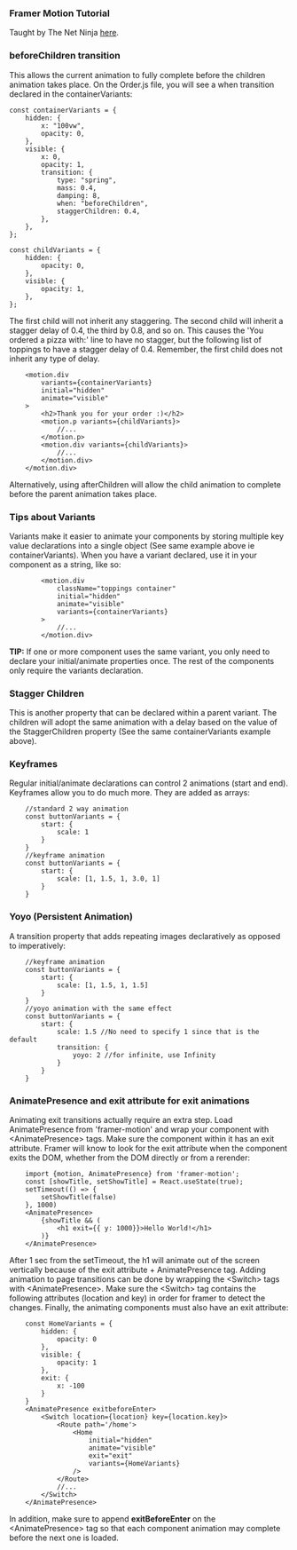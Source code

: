 ### Framer Motion Tutorial

Taught by The Net Ninja [here](https://www.youtube.com/watch?v=lfR2X-jsy8A&list=PL4cUxeGkcC9iHDnQfTHEVVceOEBsOf07i&index=2).

### beforeChildren transition

This allows the current animation to fully complete before the children animation takes place. On the Order.js file, you will see a when transition declared in the containerVariants:

```
const containerVariants = {
    hidden: {
        x: "100vw",
        opacity: 0,
    },
    visible: {
        x: 0,
        opacity: 1,
        transition: {
            type: "spring",
            mass: 0.4,
            damping: 8,
            when: "beforeChildren",
            staggerChildren: 0.4,
        },
    },
};

const childVariants = {
    hidden: {
        opacity: 0,
    },
    visible: {
        opacity: 1,
    },
};
```

The first child will not inherit any staggering. The second child will inherit a stagger delay of 0.4, the third by 0.8, and so on. This causes the 'You ordered a pizza with:' line to have no stagger, but the following list of toppings to have a stagger delay of 0.4. Remember, the first child does not inherit any type of delay.

```
    <motion.div
        variants={containerVariants}
        initial="hidden"
        animate="visible"
    >
        <h2>Thank you for your order :)</h2>
        <motion.p variants={childVariants}>
            //...
        </motion.p>
        <motion.div variants={childVariants}>
            //...
        </motion.div>
    </motion.div>
```

Alternatively, using afterChildren will allow the child animation to complete before the parent animation takes place.

### Tips about Variants

Variants make it easier to animate your components by storing multiple key value declarations into a single object (See same example above ie containerVariants). When you have a variant declared, use it in your component as a string, like so:

```
        <motion.div
            className="toppings container"
            initial="hidden"
            animate="visible"
            variants={containerVariants}
        >
            //...
        </motion.div>
```

**TIP:** If one or more component uses the same variant, you only need to declare your initial/animate properties once. The rest of the components only require the variants declaration.

### Stagger Children

This is another property that can be declared within a parent variant. The children will adopt the same animation with a delay based on the value of the StaggerChildren property (See the same containerVariants example above).

### Keyframes

Regular initial/animate declarations can control 2 animations (start and end). Keyframes allow you to do much more. They are added as arrays:

```
    //standard 2 way animation
    const buttonVariants = {
        start: {
            scale: 1
        }
    }
    //keyframe animation
    const buttonVariants = {
        start: {
            scale: [1, 1.5, 1, 3.0, 1]
        }
    }
```

### Yoyo (Persistent Animation)

A transition property that adds repeating images declaratively as opposed to imperatively:

```
    //keyframe animation
    const buttonVariants = {
        start: {
            scale: [1, 1.5, 1, 1.5]
        }
    }
    //yoyo animation with the same effect
    const buttonVariants = {
        start: {
            scale: 1.5 //No need to specify 1 since that is the default
            transition: {
                yoyo: 2 //for infinite, use Infinity
            }
        }
    }
```

### AnimatePresence and exit attribute for exit animations

Animating exit transitions actually require an extra step. Load AnimatePresence from 'framer-motion' and wrap your component with \<AnimatePresence> tags. Make sure the component within it has an exit attribute. Framer will know to look for the exit attribute when the component exits the DOM, whether from the DOM directly or from a rerender:

```
    import {motion, AnimatePresence} from 'framer-motion';
    const [showTitle, setShowTitle] = React.useState(true);
    setTimeout(() => {
        setShowTitle(false)
    }, 1000)
    <AnimatePresence>
        {showTitle && (
            <h1 exit={{ y: 1000}}>Hello World!</h1>
        )}
    </AnimatePresence>
```

After 1 sec from the setTimeout, the h1 will animate out of the screen vertically because of the exit attribute + AnimatePresence tag. Adding animation to page transitions can be done by wrapping the \<Switch> tags with \<AnimatePresence>. Make sure the \<Switch> tag contains the following attributes (location and key) in order for framer to detect the changes. Finally, the animating components must also have an exit attribute:

```
    const HomeVariants = {
        hidden: {
            opacity: 0
        },
        visible: {
            opacity: 1
        },
        exit: {
            x: -100
        }
    }
    <AnimatePresence exitbeforeEnter>
        <Switch location={location} key={location.key}>
            <Route path='/home'>
                <Home
                    initial="hidden"
                    animate="visible"
                    exit="exit"
                    variants={HomeVariants}
                />
            </Route>
            //...
        </Switch>
    </AnimatePresence>
```

In addition, make sure to append **exitBeforeEnter** on the \<AnimatePresence> tag so that each component animation may complete before the next one is loaded.
